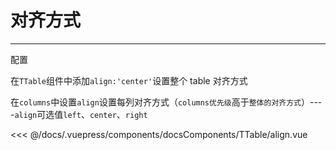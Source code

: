 # 对齐方式

---

<common-code-format>
  <docsComponents-TTable-align slot="source"></docsComponents-TTable-align>
配置

  在`TTable`组件中添加`align:'center'`设置整个 table 对齐方式

  在`columns`中设置`align`设置每列对齐方式（`columns优先级`高于`整体的对齐方式`）----`align`可选值`left`、`center`、`right`<br/>

  <<< @/docs/.vuepress/components/docsComponents/TTable/align.vue
</common-code-format>

